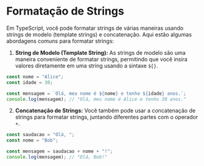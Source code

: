 # Formatação de Strings

Em TypeScript, você pode formatar strings de várias maneiras usando strings de modelo (template strings) e concatenação. Aqui estão algumas abordagens comuns para formatar strings:

1. **String de Modelo (Template String):**
As strings de modelo são uma maneira conveniente de formatar strings, permitindo que você insira valores diretamente em uma string usando a sintaxe `${}`.

```typescript
const nome = "Alice";
const idade = 30;

const mensagem = `Olá, meu nome é ${nome} e tenho ${idade} anos.`;
console.log(mensagem); // "Olá, meu nome é Alice e tenho 30 anos."
```

2. **Concatenação de Strings:**
Você também pode usar a concatenação de strings para formatar strings, juntando diferentes partes com o operador `+`.

```typescript
const saudacao = "Olá, ";
const nome = "Bob";

const mensagem = saudacao + nome + "!";
console.log(mensagem); // "Olá, Bob!"
```